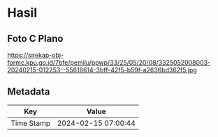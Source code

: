 # Hasil

## Foto C Plano

https://sirekap-obj-formc.kpu.go.id/7bfe/pemilu/ppwp/33/25/05/20/08/3325052008003-20240215-012253--55618614-3bff-42f5-b59f-a2636bd362f5.jpg


## Metadata

| Key        | Value               |
| ---------- | ------------------- |
| Time Stamp | 2024-02-15 07:00:44 |



